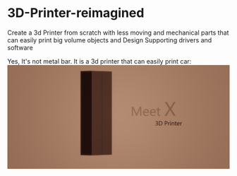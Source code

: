 # 3D-Printer-reimagined
Create a 3d Printer from scratch with less moving and mechanical parts that can easily print big volume objects and Design Supporting drivers and software

Yes, It's not metal bar. It is a 3d printer that can easily print car: 
![alt text](https://github.com/sateesh-peetha/3D-Printer-reimagined/blob/master/3d%20printer.png "3d Printer")
